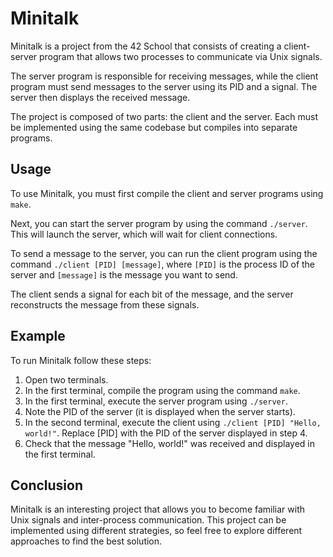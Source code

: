 # Minitalk
Minitalk is a project from the 42 School that consists of creating a client-server program that allows two processes to communicate via Unix signals.

The server program is responsible for receiving messages, while the client program must send messages to the server using its PID and a signal. The server then displays the received message.

The project is composed of two parts: the client and the server. Each must be implemented using the same codebase but compiles into separate programs.

## Usage
To use Minitalk, you must first compile the client and server programs using `make`.

Next, you can start the server program by using the command `./server`. This will launch the server, which will wait for client connections.

To send a message to the server, you can run the client program using the command `./client [PID] [message]`, where `[PID]` is the process ID of the server and `[message]` is the message you want to send.

The client sends a signal for each bit of the message, and the server reconstructs the message from these signals.

## Example
To run Minitalk follow these steps:

1. Open two terminals.
2. In the first terminal, compile the program using the command `make`.
3. In the first terminal, execute the server program using `./server`.
4. Note the PID of the server (it is displayed when the server starts).
5. In the second terminal, execute the client using `./client [PID] "Hello, world!"`. Replace [PID] with the PID of the server displayed in step 4.
6. Check that the message "Hello, world!" was received and displayed in the first terminal.

## Conclusion
Minitalk is an interesting project that allows you to become familiar with Unix signals and inter-process communication.
This project can be implemented using different strategies, so feel free to explore different approaches to find the best solution.
